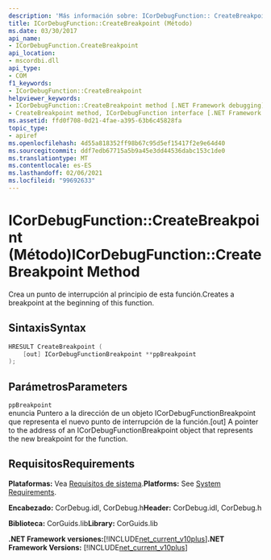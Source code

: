 ```yaml
---
description: 'Más información sobre: ICorDebugFunction:: CreateBreakpoint (método)'
title: ICorDebugFunction::CreateBreakpoint (Método)
ms.date: 03/30/2017
api_name:
- ICorDebugFunction.CreateBreakpoint
api_location:
- mscordbi.dll
api_type:
- COM
f1_keywords:
- ICorDebugFunction::CreateBreakpoint
helpviewer_keywords:
- ICorDebugFunction::CreateBreakpoint method [.NET Framework debugging]
- CreateBreakpoint method, ICorDebugFunction interface [.NET Framework debugging]
ms.assetid: ffd0f708-0d21-4fae-a395-63b6c45828fa
topic_type:
- apiref
ms.openlocfilehash: 4d55a818352ff98b67c95d5ef15417f2e9e64d40
ms.sourcegitcommit: ddf7edb67715a5b9a45e3dd44536dabc153c1de0
ms.translationtype: MT
ms.contentlocale: es-ES
ms.lasthandoff: 02/06/2021
ms.locfileid: "99692633"
---
```

# <a name="icordebugfunctioncreatebreakpoint-method"></a><span data-ttu-id="9e9a3-103">ICorDebugFunction::CreateBreakpoint (Método)</span><span class="sxs-lookup"><span data-stu-id="9e9a3-103">ICorDebugFunction::CreateBreakpoint Method</span></span>

<span data-ttu-id="9e9a3-104">Crea un punto de interrupción al principio de esta función.</span><span class="sxs-lookup"><span data-stu-id="9e9a3-104">Creates a breakpoint at the beginning of this function.</span></span>  
  
## <a name="syntax"></a><span data-ttu-id="9e9a3-105">Sintaxis</span><span class="sxs-lookup"><span data-stu-id="9e9a3-105">Syntax</span></span>  
  
```cpp  
HRESULT CreateBreakpoint (  
    [out] ICorDebugFunctionBreakpoint **ppBreakpoint  
);  
```  
  
## <a name="parameters"></a><span data-ttu-id="9e9a3-106">Parámetros</span><span class="sxs-lookup"><span data-stu-id="9e9a3-106">Parameters</span></span>  

 `ppBreakpoint`  
 <span data-ttu-id="9e9a3-107">enuncia Puntero a la dirección de un objeto ICorDebugFunctionBreakpoint que representa el nuevo punto de interrupción de la función.</span><span class="sxs-lookup"><span data-stu-id="9e9a3-107">[out] A pointer to the address of an ICorDebugFunctionBreakpoint object that represents the new breakpoint for the function.</span></span>  
  
## <a name="requirements"></a><span data-ttu-id="9e9a3-108">Requisitos</span><span class="sxs-lookup"><span data-stu-id="9e9a3-108">Requirements</span></span>  

 <span data-ttu-id="9e9a3-109">**Plataformas:** Vea [Requisitos de sistema](../../get-started/system-requirements.md).</span><span class="sxs-lookup"><span data-stu-id="9e9a3-109">**Platforms:** See [System Requirements](../../get-started/system-requirements.md).</span></span>  
  
 <span data-ttu-id="9e9a3-110">**Encabezado:** CorDebug.idl, CorDebug.h</span><span class="sxs-lookup"><span data-stu-id="9e9a3-110">**Header:** CorDebug.idl, CorDebug.h</span></span>  
  
 <span data-ttu-id="9e9a3-111">**Biblioteca:** CorGuids.lib</span><span class="sxs-lookup"><span data-stu-id="9e9a3-111">**Library:** CorGuids.lib</span></span>  
  
 <span data-ttu-id="9e9a3-112">**.NET Framework versiones:**[!INCLUDE[net_current_v10plus](../../../../includes/net-current-v10plus-md.md)]</span><span class="sxs-lookup"><span data-stu-id="9e9a3-112">**.NET Framework Versions:** [!INCLUDE[net_current_v10plus](../../../../includes/net-current-v10plus-md.md)]</span></span>
